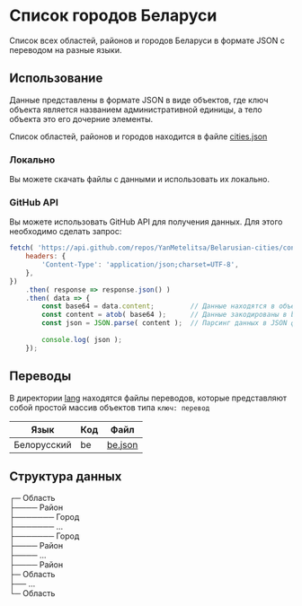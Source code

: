 # Список городов Беларуси

Список всех областей, районов и городов Беларуси в формате JSON с переводом на разные языки.

## Использование

Данные представлены в формате JSON в виде объектов, где ключ объекта является названием административной единицы, а тело объекта это его дочерние элементы.

Список областей, районов и городов находится в файле [cities.json](cities.json)

### Локально

Вы можете скачать файлы с данными и использовать их локально.

### GitHub API

Вы можете использовать GitHub API для получения данных. Для этого необходимо сделать запрос:

```javascript
fetch( 'https://api.github.com/repos/YanMetelitsa/Belarusian-cities/contents/cities.json', {
    headers: {
        'Content-Type': 'application/json;charset=UTF-8',
    },
})
    .then( response => response.json() )
    .then( data => {
        const base64 = data.content;         // Данные находятся в объекте content
        const content = atob( base64 );      // Данные закодированы в base64
        const json = JSON.parse( content );  // Парсинг данных в JSON формат
        
        console.log( json );
    });
```

## Переводы

В директории [lang](lang) находятся файлы переводов, которые представляют собой простой массив объектов типа `ключ: перевод`

| Язык | Код | Файл |
| --- | --- | --- |
| Белорусский | be | [be.json](lang/be.json) |

## Структура данных

┌─ Область  
├──── Район  
├─────── Город  
├─────── ...  
├─────── Город  
├──── Район  
├──── ...  
├──── Район  
├─ Область  
├── ...  
└─ Область  
